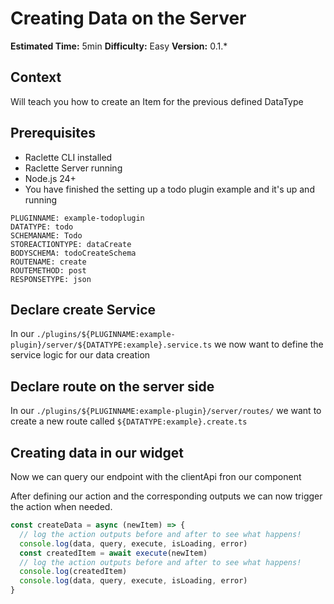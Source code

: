 # Creating Data on the Server

**Estimated Time:** 5min
**Difficulty:** Easy
**Version:** 0.1.\*

## Context

Will teach you how to create an Item for the previous defined DataType

## Prerequisites

- Raclette CLI installed
- Raclette Server running
- Node.js 24+
- You have finished the setting up a todo plugin example and it's up and running

```variables
PLUGINNAME: example-todoplugin
DATATYPE: todo
SCHEMANAME: Todo
STOREACTIONTYPE: dataCreate
BODYSCHEMA: todoCreateSchema
ROUTENAME: create
ROUTEMETHOD: post
RESPONSETYPE: json
```

## Declare create Service

In our `./plugins/${PLUGINNAME:example-plugin}/server/${DATATYPE:example}.service.ts` we now want to define the service logic for our data creation

<!--@include: ../cooking-steps/server/plugin/service.md{
BUSINESSLOGIC: |
  async _create${SCHEMANAME:Example}(
        fastify: PluginFastifyInstance,
        ${DATATYPE:example}Body: ${SCHEMANAME:Example}Create,
      ): Promise<${SCHEMANAME:Example}Type> {
        try {
          if (${DATATYPE:example}Body._id) {
            const uuidValid = validate(${DATATYPE:example}Body._id)

            if (!uuidValid) {
              throw new Error("Invalid ID - not a valid uuid v4")
            }

            const duplicate = await this.${DATATYPE:example}Model.findById(${DATATYPE:example}Body._id)

            if (duplicate) {
              throw new Error("An entry with this id already exists")
            }
          } else {
            ${DATATYPE:example}Body._id = uuidv4()
          }

          const ${DATATYPE:example} = new this.${DATATYPE:example}Model(${DATATYPE:example}Body)

          await ${DATATYPE:example}.save()
          fastify.log.info(`[API] Created ${DATATYPE:example} #${${DATATYPE:example}._id}`)

          return ${DATATYPE:example}.toObject ? ${DATATYPE:example}.toObject() : ${DATATYPE:example}
        } catch (err: any) {
          fastify.log.error(err.message)
          throw err
        }
      }

      /**
      * Create a new ${DATATYPE:example} with payload wrapping and event emission
      */
      async create${SCHEMANAME:Example}(
        fastify: PluginFastifyInstance,
        requestData: ClientPayloadRequestData,
        ${DATATYPE:example}Body: ${SCHEMANAME:Example}Create,
      ): Promise<ClientPayload<${SCHEMANAME:Example}Type[]>> {
        const ${DATATYPE:example} = await this._create${SCHEMANAME:Example}(fastify, ${DATATYPE:example}Body)

        const payload = await create${SCHEMANAME:Example}Payload(fastify, [${DATATYPE:example}], requestData)
        if (requestData.broadcast) {
          fastify.emit("${DATATYPE:example}Created", payload)
        }

        return payload
      }
}-->

## Declare route on the server side

In our `./plugins/${PLUGINNAME:example-plugin}/server/routes/` we want to create a new route called `${DATATYPE:example}.create.ts`

<!--@include: ../cooking-steps/server/plugin/routes/route.md{
BUSINESSLOGIC: |
  // Add owner and lastEditor from the authenticated user
        const ${DATATYPE:example}Data = {
          ...req.body,
          owner: req.user._id,
          lastEditor: req.user._id,
        }

        const payload = await fastify.custom.${DATATYPE:example}Service.create${SCHEMANAME:Example}(
          fastify,
          req.requestParams,
          ${DATATYPE:example}Data,
        )

        return reply.status(201).send(payload)
}-->

## Creating data in our widget

Now we can query our endpoint with the clientApi fron our component

<!--@include: ../cooking-steps/client/api/data.md -->

After defining our action and the corresponding outputs we can now trigger the action when needed.

```typescript
const createData = async (newItem) => {
  // log the action outputs before and after to see what happens!
  console.log(data, query, execute, isLoading, error)
  const createdItem = await execute(newItem)
  // log the action outputs before and after to see what happens!
  console.log(createdItem)
  console.log(data, query, execute, isLoading, error)
}
```

